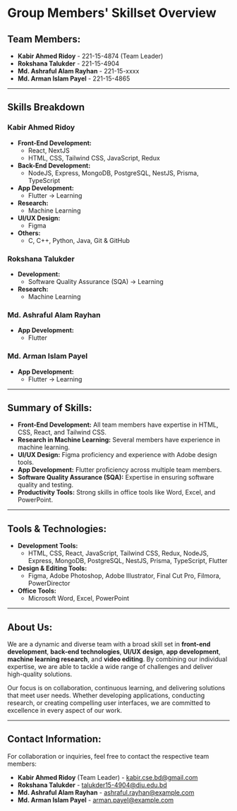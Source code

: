 # Group Members' Skillset Overview

## **Team Members:**
- **Kabir Ahmed Ridoy** - 221-15-4874 (Team Leader)  
- **Rokshana Talukder** - 221-15-4904  
- **Md. Ashraful Alam Rayhan** - 221-15-xxxx  
- **Md. Arman Islam Payel** - 221-15-4865  

---

## **Skills Breakdown**

### **Kabir Ahmed Ridoy**
- **Front-End Development:**
  - React, NextJS
  - HTML, CSS, Tailwind CSS, JavaScript, Redux
- **Back-End Development:**
  - NodeJS, Express, MongoDB, PostgreSQL, NestJS, Prisma, TypeScript
- **App Development:**
  - Flutter -> Learning
- **Research:**
  - Machine Learning
- **UI/UX Design:**
  - Figma
- **Others:**
  - C, C++, Python, Java, Git & GitHub

### **Rokshana Talukder**
- **Development:**
  - Software Quality Assurance (SQA) -> Learning
- **Research:**
  - Machine Learning

### **Md. Ashraful Alam Rayhan**
- **App Development:**
  - Flutter

### **Md. Arman Islam Payel**
- **App Development:**
  - Flutter -> Learning

---

## **Summary of Skills:**

- **Front-End Development:** All team members have expertise in HTML, CSS, React, and Tailwind CSS.
- **Research in Machine Learning:** Several members have experience in machine learning.
- **UI/UX Design:** Figma proficiency and experience with Adobe design tools.
- **App Development:** Flutter proficiency across multiple team members.
- **Software Quality Assurance (SQA):** Expertise in ensuring software quality and testing.
- **Productivity Tools:** Strong skills in office tools like Word, Excel, and PowerPoint.

---

## **Tools & Technologies:**

- **Development Tools:**
  - HTML, CSS, React, JavaScript, Tailwind CSS, Redux, NodeJS, Express, MongoDB, PostgreSQL, NestJS, Prisma, TypeScript, Flutter
- **Design & Editing Tools:**
  - Figma, Adobe Photoshop, Adobe Illustrator, Final Cut Pro, Filmora, PowerDirector
- **Office Tools:**
  - Microsoft Word, Excel, PowerPoint

---

## **About Us:**

We are a dynamic and diverse team with a broad skill set in **front-end development**, **back-end technologies**, **UI/UX design**, **app development**, **machine learning research**, and **video editing**. By combining our individual expertise, we are able to tackle a wide range of challenges and deliver high-quality solutions.

Our focus is on collaboration, continuous learning, and delivering solutions that meet user needs. Whether developing applications, conducting research, or creating compelling user interfaces, we are committed to excellence in every aspect of our work.

---

## **Contact Information:**

For collaboration or inquiries, feel free to contact the respective team members:

- **Kabir Ahmed Ridoy** (Team Leader) - [kabir.cse.bd@gmail.com](mailto:kabir.cse.bd@gmail.com)
- **Rokshana Talukder** - [talukder15-4904@diu.edu.bd](mailto:talukder15-4904@diu.edu.bd)
- **Md. Ashraful Alam Rayhan** - [ashraful.rayhan@example.com](mailto:ashraful.rayhan@example.com)
- **Md. Arman Islam Payel** - [arman.payel@example.com](mailto:arman.payel@example.com)
